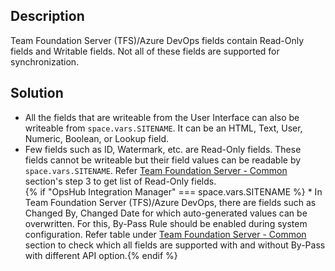 ## Description

Team Foundation Server (TFS)/Azure DevOps fields contain Read-Only fields and Writable fields. Not all of these fields are supported for synchronization.

## Solution

* All the fields that are writeable from the User Interface can also be writeable from <code class="expression">space.vars.SITENAME</code>. It can be an HTML, Text, User, Numeric, Boolean, or Lookup field.
* Few fields such as ID, Watermark, etc. are Read-Only fields. These fields cannot be writeable but their field values can be readable by <code class="expression">space.vars.SITENAME</code>. Refer [Team Foundation Server - Common](../../../connectors/azure-devops#known-behaviors-and-limitations) section's step 3 to get list of Read-Only fields.  
  {% if "OpsHub Integration Manager" === space.vars.SITENAME %} * In Team Foundation Server (TFS)/Azure DevOps, there are fields such as Changed By, Changed Date for which auto-generated values can be overwritten. For this, By-Pass Rule should be enabled during system configuration. Refer table under [Team Foundation Server - Common](../../../connectors/azure-devops#known-behaviors-and-limitations) section to check which all fields are supported with and without By-Pass with different API option.{% endif %}


